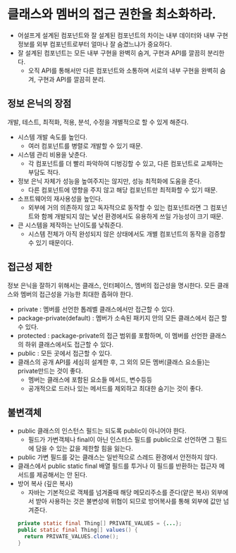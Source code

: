 # 클래스와 멤버의 접근 권한을 최소화하라.

- 어설프게 설계된 컴포넌트와 잘 설계된 컴포넌트의 차이는 내부 데이터와 내부 구현 정보를 외부 컴포넌트로부터 얼마나 잘 숨겼느냐가 중요하다.
- 잘 설계된 컴포넌트는 모든 내부 구현을 완벽히 숨겨, 구현과 API를 깔끔히 분리한다.
  + 오직 API를 통해서만 다른 컴포넌트와 소통하며 서로의 내부 구현을 완벽히 숨겨, 구현과 API를 깔끔히 분리.

## 정보 은닉의 장점
개발, 테스트, 최적화, 적용, 분석, 수정을 개별적으로 할 수 있게 해준다.
- 시스템 개발 속도를 높인다.
  + 여러 컴포넌트를 병렬로 개발할 수 있기 때문.
- 시스템 관리 비용을 낮춘다.
  + 각 컴포넌트를 더 빨리 파악하여 디벙깅할 수 있고, 다른 컴포넌트로 교체하는 부담도 적다.
- 정보 은닉 자체가 성능을 높여주지는 않지만, 성능 최적화에 도움을 준다.
  + 다른 컴포넌트에 영향을 주지 않고 해당 컴포넌트만 최적화할 수 있기 때문.
- 소프트웨어의 재사용성을 높인다.
  + 외부에 거의 의존하지 않고 독자적으로 동작할 수 있는 컴포넌트라면 그 컴포넌트와 함께 개발되지 않는 낯선 환경에서도 유용하게 쓰일 가능성이 크기 때문.
- 큰 시스템을 제작하는 난이도를 낮춰준다.
  + 시스템 전체가 아직 완성되지 않은 상태에서도 개별 컴포넌트의 동작을 검증할 수 있기 때문이다.
    
## 접근성 제한
정보 은닉을 잘하기 위해서는 클래스, 인터페이스, 멤버의 접근성을 명시한다. 모든 클래스와 멤버의 접근성을 가능한 최대한 좁혀야 한다.
- private : 멤버를 선언한 톱레벨 클래스에서만 접근할 수 있다.
- package-private(default) : 멤버가 소속된 패키지 안의 모든 클래스에서 접근 할 수 있다.
- protected : package-private의 접근 범위를 포함하며, 이 멤버를 선언한 클래스의 하위 클래스에서도 접근할 수 있다.
- public : 모든 곳에서 접근할 수 있다.
- 클래스의 공개 API를 세심히 설계한 후, 그 외의 모든 멤버(클래스 요소들)는 private만드는 것이 좋다.
  + 멤버는 클래스에 포함된 요소들 메서드, 변수등등
  + 공개적으로 드러나 있는 메서드를 제외하고 최대한 숨기는 것이 좋다.

## 불변객체
- public 클래스의 인스턴스 필드는 되도록 public이 아니어야 한다.
  + 필드가 가변객체나 final이 아닌 인스터스 필드를 public으로 선언하면 그 필드에 담을 수 있는 값을 제한할 힘을 잃는다.
- public 가변 필드를 갖는 클래스는 일반적으로 스레드 환경에서 안전하지 않다.
- 클래스에서 public static final 배열 필드를 투거나 이 필드를 반환하는 접근자 메서드를 제공해서는 안 된다.
- 방어 복사 (깊은 복사)
  + 자바는 기본적으로 객체를 넘겨줄때 해당 메모리주소를 준다(얕은 복사) 외부에서 받아 사용하는 것은 불변성에 위협이 되므로 방어복사를 통해 외부에 값만 넘겨준다.
  ```java
  private static final Thing[] PRIVATE_VALUES = {...};
  public static final Thing[] values() {
    return PRIVATE_VALUES.clone();
  }
  ```

